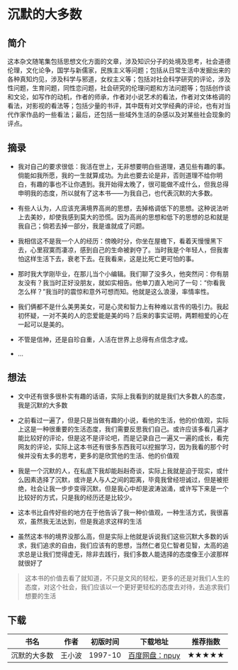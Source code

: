 <!--
 * @Description: 沉默的大多数
 * @Date: 2020-02-19 09:58:08
 * @LastEditors: 关耳听风
 * @LastEditTime: 2020-02-19 10:19:55
 -->

# 沉默的大多数

## 简介

这本杂文随笔集包括思想文化方面的文章，涉及知识分子的处境及思考，社会道德伦理，文化论争，国学与新儒家，民族主义等问题；包括从日常生活中发掘出来的各种真知灼见，涉及科学与邪道，女权主义等；包括对社会科学研究的评论，涉及性问题，生育问题，同性恋问题，社会研究的伦理问题和方法问题等；包括创作谈和文论，如写作的动机，作者的师承，作者对小说艺术的看法，作者对文体格调的看法，对影视的看法等；包括少量的书评，其中既有对文学经典的评论，也有对当代作家作品的一些看法；最后，还包括一些域外生活的杂感以及对某些社会现象的评点。

## 摘录

* 我对自己的要求很低：我活在世上，无非想要明白些道理，遇见些有趣的事。倘能如我所愿，我的一生就算成功。为此也要去论是非，否则道理不给你明白，有趣的事也不让你遇到。我开始得太晚了，很可能做不成什么，但我总得申明我的态度，所以就有了这本书——为我自己，也代表沉默的大多数。

* 有些人认为，人应该充满境界高尚的思想，去掉格调低下的思想。这种说法听上去美妙，却使我感到莫大的恐慌。因为高尚的思想和低下的思想的总和就是我自己；倘若去掉一部分，我是谁就成了问题。

* 我相信这不是我一个人的经历：傍晚时分，你坐在屋檐下，看着天慢慢黑下去，心里寂寞而凄凉，感到自己的生命被剥夺了。当时我是个年轻人，但我害怕这样生活下去，衰老下去。在我看来，这是比死亡更可怕的事。

* 那时我大学刚毕业，在那儿当个小编辑。我们聊了没多久，他突然问：你有朋友没有？我当时正好没朋友，就如实相告。他单刀直入地问了一句：“你看我怎么样？”我当时的震惊和意外可想而知。他就是这么浪漫，率情率性。

* 我们俩都不是什么美男美女，可是心灵和智力上有种难以言传的吸引力。我起初怀疑，一对不美的人的恋爱能是美的吗？后来的事实证明，两颗相爱的心在一起可以是美的。

* 不管是信神，还是自珍自重，人活在世界上总得有点信念才成。

* ...

## 想法

* 文中还有很多很朴实有趣的话语，实际上我看到的就是我们大多数人的态度，我是沉默的大多数

* 之前看过一遍了，但是只是当做有趣的小说，看他的生活，他的价值观，实际上这是一种很重要的生活态度，我们需要反思我们自己。或许应该多看几遍才能比较好的评论，但是这不是评论吧，而是记录自己一遍又一遍的成长，看完网友的评论，实际上这本书还有很多东西我可以挖掘学习，因为我看的那个时候并没有太多的思考，更多的是欣赏他的生活、他的价值观

* 我是一个沉默的人，在私底下我却能赳赳奇谈，实际上我就是迫于现实，或什么因素选择了沉默，或许是人与人之间的距离，毕竟我曾经坦诚过，但是被拒绝，社会让我一步步变得沉默，但是我心中却是波涛汹涌，或许写下来是一个比较好的方式，只是我的经历还是比较少。

* 这本书比自传好些的地方在于他告诉了我一种价值观，一种生活方式，我很喜欢，虽然我无法达到，但是我追求这样的生活

* 虽然这本书的境界没那么高，但是实际上他就是诉说我们这些沉默大多数的诉求，我们追求的自由，我们应该有的思想，当然仁者见仁智者见智，太高的追求总是让我们觉得虚无，除非去践行，我们多数人能选择的态度像王小波那样就很好了

> 这本书的价值去看了就知道，不只是文风的轻松，更多的还是对我们人生的态度，对这个社会，我们应该以一个更好更轻松的态度去对待，去追求我们想要的生活

## 下载

|书名|作者|初版时间|下载地址|推荐指数|
|:--:|:--:|:--:|:--:|:--:|
|沉默的大多数|王小波|1997-10|[百度网盘：npuy](https://pan.baidu.com/s/1GmO011Pmu6QQu2OUYEb_vg)|★★★★★|
